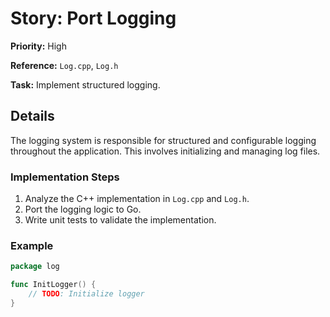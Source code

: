 # Story: Port Logging

**Priority:** High

**Reference:** `Log.cpp`, `Log.h`

**Task:** Implement structured logging.

## Details
The logging system is responsible for structured and configurable logging throughout the application. This involves initializing and managing log files.

### Implementation Steps
1. Analyze the C++ implementation in `Log.cpp` and `Log.h`.
2. Port the logging logic to Go.
3. Write unit tests to validate the implementation.

### Example
```go
package log

func InitLogger() {
	// TODO: Initialize logger
}
```

